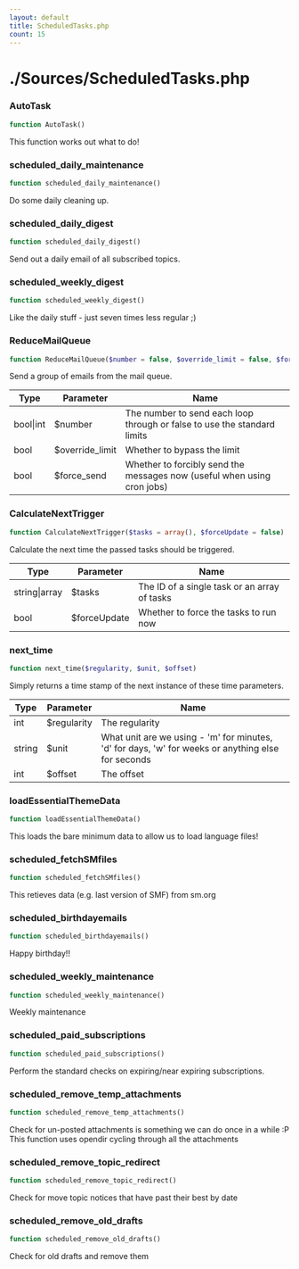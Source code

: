 ```yaml
---
layout: default
title: ScheduledTasks.php
count: 15
---
```


# ./Sources/ScheduledTasks.php

### AutoTask

```php
function AutoTask()
```
This function works out what to do!




### scheduled_daily_maintenance

```php
function scheduled_daily_maintenance()
```
Do some daily cleaning up.




### scheduled_daily_digest

```php
function scheduled_daily_digest()
```
Send out a daily email of all subscribed topics.




### scheduled_weekly_digest

```php
function scheduled_weekly_digest()
```
Like the daily stuff - just seven times less regular ;)




### ReduceMailQueue

```php
function ReduceMailQueue($number = false, $override_limit = false, $force_send = false)
```
Send a group of emails from the mail queue.



Type|Parameter|Name
---|---|---
bool&#124;int|$number|The number to send each loop through or false to use the standard limits
bool|$override_limit|Whether to bypass the limit
bool|$force_send|Whether to forcibly send the messages now (useful when using cron jobs)

### CalculateNextTrigger

```php
function CalculateNextTrigger($tasks = array(), $forceUpdate = false)
```
Calculate the next time the passed tasks should be triggered.



Type|Parameter|Name
---|---|---
string&#124;array|$tasks|The ID of a single task or an array of tasks
bool|$forceUpdate|Whether to force the tasks to run now

### next_time

```php
function next_time($regularity, $unit, $offset)
```
Simply returns a time stamp of the next instance of these time parameters.



Type|Parameter|Name
---|---|---
int|$regularity|The regularity
string|$unit|What unit are we using - 'm' for minutes, 'd' for days, 'w' for weeks or anything else for seconds
int|$offset|The offset

### loadEssentialThemeData

```php
function loadEssentialThemeData()
```
This loads the bare minimum data to allow us to load language files!




### scheduled_fetchSMfiles

```php
function scheduled_fetchSMfiles()
```
This retieves data (e.g. last version of SMF) from sm.org




### scheduled_birthdayemails

```php
function scheduled_birthdayemails()
```
Happy birthday!!




### scheduled_weekly_maintenance

```php
function scheduled_weekly_maintenance()
```
Weekly maintenance




### scheduled_paid_subscriptions

```php
function scheduled_paid_subscriptions()
```
Perform the standard checks on expiring/near expiring subscriptions.




### scheduled_remove_temp_attachments

```php
function scheduled_remove_temp_attachments()
```
Check for un-posted attachments is something we can do once in a while :P
This function uses opendir cycling through all the attachments




### scheduled_remove_topic_redirect

```php
function scheduled_remove_topic_redirect()
```
Check for move topic notices that have past their best by date




### scheduled_remove_old_drafts

```php
function scheduled_remove_old_drafts()
```
Check for old drafts and remove them




